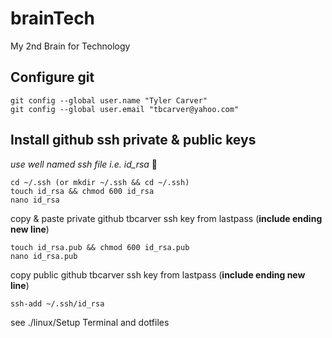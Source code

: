 # brainTech
My 2nd Brain for Technology

## Configure git
	git config --global user.name "Tyler Carver"
	git config --global user.email "tbcarver@yahoo.com"

## Install github ssh private & public keys
*use well named ssh file i.e. id_rsa* 🤔

	cd ~/.ssh (or mkdir ~/.ssh && cd ~/.ssh)
	touch id_rsa && chmod 600 id_rsa
	nano id_rsa
copy & paste private github tbcarver ssh key from lastpass (**include ending new line**)
 
	touch id_rsa.pub && chmod 600 id_rsa.pub
	nano id_rsa.pub

copy public github tbcarver ssh key from lastpass (**include ending new line**)

	ssh-add ~/.ssh/id_rsa

see ./linux/Setup Terminal and dotfiles
